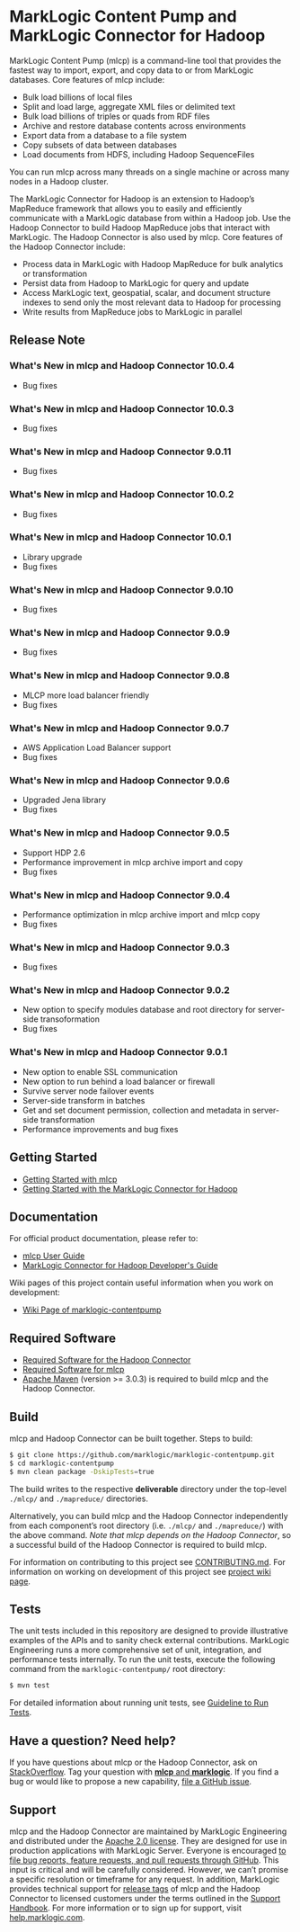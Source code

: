# MarkLogic Content Pump and MarkLogic Connector for Hadoop

MarkLogic Content Pump (mlcp) is a command-line tool that provides the fastest way to import, export, and copy data to or from MarkLogic databases. Core features of mlcp include:

* Bulk load billions of local files
* Split and load large, aggregate XML files or delimited text
* Bulk load billions of triples or quads from RDF files
* Archive and restore database contents across environments
* Export data from a database to a file system
* Copy subsets of data between databases
* Load documents from HDFS, including Hadoop SequenceFiles

You can run mlcp across many threads on a single machine or across many nodes in a Hadoop cluster.

The MarkLogic Connector for Hadoop is an extension to Hadoop’s MapReduce framework that allows you to easily and efficiently communicate with a MarkLogic database from within a Hadoop job. Use the Hadoop Connector to build Hadoop MapReduce jobs that interact with MarkLogic. The Hadoop Connector is also used by mlcp. Core features of the  Hadoop Connector include:

* Process data in MarkLogic with Hadoop MapReduce for bulk analytics or transformation
* Persist data from Hadoop to MarkLogic for query and update
* Access MarkLogic text, geospatial, scalar, and document structure indexes to send only the most relevant data to Hadoop for processing
* Write results from MapReduce jobs to MarkLogic in parallel

## Release Note

### What's New in mlcp and Hadoop Connector 10.0.4

-	Bug fixes

### What's New in mlcp and Hadoop Connector 10.0.3

-	Bug fixes

### What's New in mlcp and Hadoop Connector 9.0.11

-	Bug fixes


### What's New in mlcp and Hadoop Connector 10.0.2

-	Bug fixes

### What's New in mlcp and Hadoop Connector 10.0.1

- 	Library upgrade
-	Bug fixes

### What's New in mlcp and Hadoop Connector 9.0.10

-	Bug fixes

### What's New in mlcp and Hadoop Connector 9.0.9

-	Bug fixes

### What's New in mlcp and Hadoop Connector 9.0.8

-	MLCP more load balancer friendly
-	Bug fixes

### What's New in mlcp and Hadoop Connector 9.0.7

- AWS Application Load Balancer support
- Bug fixes

### What's New in mlcp and Hadoop Connector 9.0.6

- Upgraded Jena library
- Bug fixes

### What's New in mlcp and Hadoop Connector 9.0.5

- Support HDP 2.6
- Performance improvement in mlcp archive import and copy
- Bug fixes

### What's New in mlcp and Hadoop Connector 9.0.4

- Performance optimization in mlcp archive import and mlcp copy
- Bug fixes

### What's New in mlcp and Hadoop Connector 9.0.3

- Bug fixes

### What's New in mlcp and Hadoop Connector 9.0.2

- New option to specify modules database and root directory for server-side transoformation
- Bug fixes

### What's New in mlcp and Hadoop Connector 9.0.1

- New option to enable SSL communication
- New option to run behind a load balancer or firewall
- Survive server node failover events
- Server-side transform in batches
- Get and set document permission, collection and metadata in server-side transformation
- Performance improvements and bug fixes

## Getting Started

- [Getting Started with mlcp](http://docs.marklogic.com/guide/mlcp/getting-started)
- [Getting Started with the MarkLogic Connector for Hadoop](http://docs.marklogic.com/guide/mapreduce/quickstart)

## Documentation

For official product documentation, please refer to:

- [mlcp User Guide](http://docs.marklogic.com/guide/mlcp)
- [MarkLogic Connector for Hadoop Developer's Guide](http://docs.marklogic.com/guide/mapreduce)

Wiki pages of this project contain useful information when you work on development:

- [Wiki Page of marklogic-contentpump](https://github.com/marklogic/marklogic-contentpump/wiki)

## Required Software

- [Required Software for the Hadoop Connector](http://docs.marklogic.com/guide/mapreduce/quickstart#id_78738)
- [Required Software for mlcp](http://docs.marklogic.com/guide/mlcp/install#id_44231)
- [Apache Maven](https://maven.apache.org/) (version >= 3.0.3) is required to build mlcp and the Hadoop Connector.

## Build

mlcp and Hadoop Connector can be built together. Steps to build:

``` bash
$ git clone https://github.com/marklogic/marklogic-contentpump.git
$ cd marklogic-contentpump
$ mvn clean package -DskipTests=true
```

The build writes to the respective **deliverable** directory under the top-level `./mlcp/` and `./mapreduce/` directories.

Alternatively, you can build mlcp and the Hadoop Connector independently from each component’s root directory (i.e. `./mlcp/` and `./mapreduce/`) with the above command. *Note that mlcp depends on the Hadoop Connector*, so a successful build of the Hadoop Connector is required to build mlcp.

For information on contributing to this project see [CONTRIBUTING.md](https://github.com/marklogic/marklogic-contentpump/blob/develop/CONTRIBUTING.md). For information on working on development of this project see [project wiki page](https://github.com/marklogic/marklogic-contentpump/wiki).

## Tests

The unit tests included in this repository are designed to provide illustrative examples of the APIs and to sanity check external contributions. MarkLogic Engineering runs a more comprehensive set of unit, integration, and performance tests internally. To run the unit tests, execute the following command from the `marklogic-contentpump/` root directory:

``` bash
$ mvn test
```

For detailed information about running unit tests, see [Guideline to Run Tests](https://github.com/marklogic/marklogic-contentpump/wiki/Guideline-to-Run-Tests).

## Have a question? Need help?

If you have questions about mlcp or the Hadoop Connector, ask on [StackOverflow](http://stackoverflow.com/questions/tagged/mlcp). Tag your question with [**mlcp** and **marklogic**](http://stackoverflow.com/questions/tagged/mlcp+marklogic). If you find a bug or would like to propose a new capability, [file a GitHub issue](https://github.com/marklogic/marklogic-contentpump/issues/new).

## Support

mlcp and the Hadoop Connector are maintained by MarkLogic Engineering and distributed under the [Apache 2.0 license](https://github.com/marklogic/marklogic-contentpump/blob/develop/LICENSE). They are designed for use in production applications with MarkLogic Server. Everyone is encouraged [to file bug reports, feature requests, and pull requests through GitHub](https://github.com/marklogic/marklogic-contentpump/issues/new). This input is critical and will be carefully considered. However, we can’t promise a specific resolution or timeframe for any request. In addition, MarkLogic provides technical support for [release tags](https://github.com/marklogic/marklogic-contentpump/releases) of mlcp and the Hadoop Connector to licensed customers under the terms outlined in the [Support Handbook](http://www.marklogic.com/files/Mark_Logic_Support_Handbook.pdf). For more information or to sign up for support, visit [help.marklogic.com](http://help.marklogic.com).
